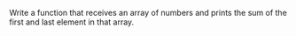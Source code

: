 Write a function that receives an array of numbers and prints the sum of the first and last element in that array.
